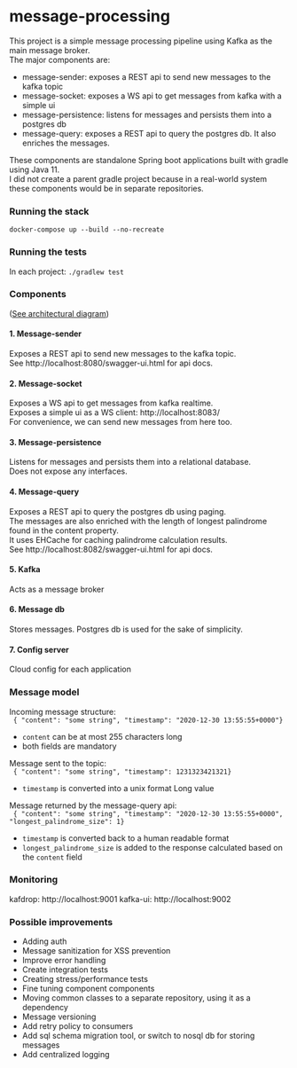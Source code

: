 # message-processing

This project is a simple message processing pipeline using Kafka as the main message broker.  
The major components are:
- message-sender: exposes a REST api to send new messages to the kafka topic
- message-socket: exposes a WS api to get messages from kafka with a simple ui
- message-persistence: listens for messages and persists them into a postgres db
- message-query: exposes a REST api to query the postgres db. It also enriches the messages.

These components are standalone Spring boot applications built with gradle using Java 11.  
I did not create a parent gradle project because in a real-world system these components would be in separate repositories.  

### Running the stack

`docker-compose up --build --no-recreate`

### Running the tests

In each project:
`./gradlew test`

### Components

([See architectural diagram](diagram.png))

#### 1. Message-sender
Exposes a REST api to send new messages to the kafka topic.  
See http://localhost:8080/swagger-ui.html for api docs.

#### 2. Message-socket 
Exposes a WS api to get messages from kafka realtime.  
Exposes a simple ui as a WS client: http://localhost:8083/  
For convenience, we can send new messages from here too.

#### 3. Message-persistence 
Listens for messages and persists them into a relational database.  
Does not expose any interfaces.

#### 4. Message-query 
Exposes a REST api to query the postgres db using paging.  
The messages are also enriched with the length of longest palindrome found in the content property.  
It uses EHCache for caching palindrome calculation results.  
See http://localhost:8082/swagger-ui.html for api docs.

#### 5. Kafka
Acts as a message broker

#### 6. Message db
Stores messages. Postgres db is used for the sake of simplicity.

#### 7. Config server
Cloud config for each application

### Message model

Incoming message structure:   
` { "content": "some string", "timestamp": "2020-12-30 13:55:55+0000"}`  
- `content` can be at most 255 characters long
- both fields are mandatory

Message sent to the topic:  
` { "content": "some string", "timestamp": 1231323421321}`  
- `timestamp` is converted into a unix format Long value

Message returned by the message-query api:  
` { "content": "some string", "timestamp": "2020-12-30 13:55:55+0000", "longest_palindrome_size": 1}`  
- `timestamp` is converted back to a human readable format
- `longest_palindrome_size` is added to the response calculated based on the `content` field

### Monitoring
kafdrop: http://localhost:9001
kafka-ui: http://localhost:9002

### Possible improvements
- Adding auth
- Message sanitization for XSS prevention
- Improve error handling
- Create integration tests
- Creating stress/performance tests
- Fine tuning component components
- Moving common classes to a separate repository, using it as a dependency
- Message versioning
- Add retry policy to consumers
- Add sql schema migration tool, or switch to nosql db for storing messages
- Add centralized logging
